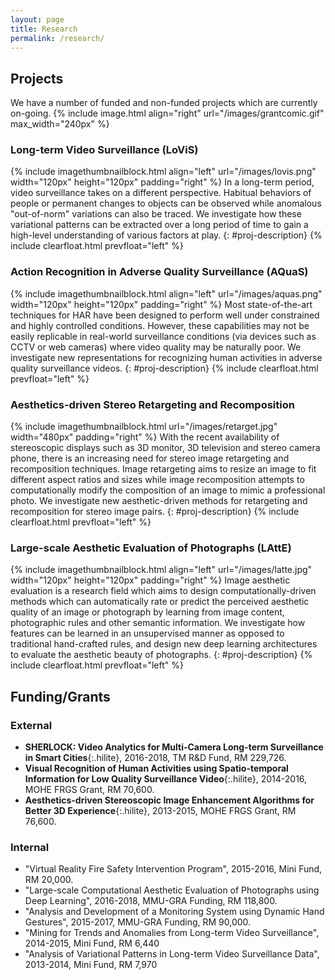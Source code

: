 ```yaml
---
layout: page
title: Research
permalink: /research/
---
```


## Projects

We have a number of funded and non-funded projects which are currently on-going.
{% include image.html align="right" url="/images/grantcomic.gif" max_width="240px" %}

### Long-term Video Surveillance (LoViS)

{% include imagethumbnailblock.html align="left" url="/images/lovis.png" width="120px" height="120px" padding="right" %}
In a long-term period, video surveillance takes on a different perspective. Habitual behaviors of people or permanent changes to objects can be observed while anomalous "out-of-norm" variations can also be traced. We investigate how these variational patterns can be extracted over a long period of time to gain a high-level understanding of various factors at play.
{: #proj-description}
{% include clearfloat.html prevfloat="left" %}

### Action Recognition in Adverse Quality Surveillance (AQuaS)

{% include imagethumbnailblock.html align="left" url="/images/aquas.png" width="120px" height="120px" padding="right" %}
Most state-of-the-art techniques for HAR have been designed to perform well under constrained and highly controlled conditions. However, these capabilities may not be easily replicable in real-world surveillance conditions (via devices such as CCTV or web cameras) where video quality may be naturally poor. We investigate new representations for recognizing human activities in adverse quality surveillance videos.
{: #proj-description}
{% include clearfloat.html prevfloat="left" %}

### Aesthetics-driven Stereo Retargeting and Recomposition

{% include imagethumbnailblock.html url="/images/retarget.jpg" width="480px" padding="right" %}
With the recent availability of stereoscopic displays such as 3D monitor, 3D television and stereo camera phone, there is an increasing need for stereo image retargeting and recomposition techniques. Image retargeting aims to resize an image to fit different aspect ratios and sizes while image recomposition attempts to computationally modify the composition of an image to mimic a professional photo. We investigate new aesthetic-driven methods for retargeting and recomposition for stereo image pairs.
{: #proj-description}
{% include clearfloat.html prevfloat="left" %}

### Large-scale Aesthetic Evaluation of Photographs (LAttE)

{% include imagethumbnailblock.html align="left" url="/images/latte.jpg" width="120px" height="120px" padding="right" %}
Image aesthetic evaluation is a research field which aims to design computationally-driven methods which can automatically rate or predict the perceived aesthetic quality of an image or photograph by learning from image content, photographic rules and other semantic information. We investigate how features can be learned in an unsupervised manner as opposed to traditional hand-crafted rules, and design new deep learning architectures to evaluate the aesthetic beauty of photographs.
{: #proj-description}
{% include clearfloat.html prevfloat="left" %}

## Funding/Grants

### External
- **SHERLOCK: Video Analytics for Multi-Camera Long-term Surveillance in Smart Cities**{:.hilite}, 2016-2018, TM R&D Fund, RM 229,726.
- **Visual Recognition of Human Activities using Spatio-temporal Information for Low Quality Surveillance Video**{:.hilite}, 2014-2016, MOHE FRGS Grant, RM 70,600.
- **Aesthetics-driven Stereoscopic Image Enhancement Algorithms for Better 3D Experience**{:.hilite}, 2013-2015, MOHE FRGS Grant, RM 76,600.

### Internal
- "Virtual Reality Fire Safety Intervention Program", 2015-2016, Mini Fund, RM 20,000.
- "Large-scale Computational Aesthetic Evaluation of Photographs using Deep Learning", 2016-2018, MMU-GRA Funding, RM 118,800.
- "Analysis and Development of a Monitoring System using Dynamic Hand Gestures", 2015-2017, MMU-GRA Funding, RM 90,000.
- "Mining for Trends and Anomalies from Long-term Video Surveillance", 2014-2015, Mini Fund, RM 6,440
- "Analysis of Variational Patterns in Long-term Video Surveillance Data", 2013-2014, Mini Fund, RM 7,970
